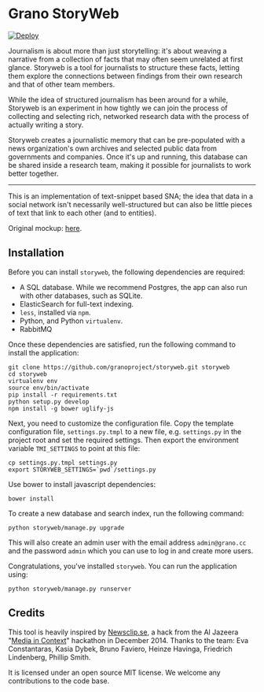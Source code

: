# Grano StoryWeb

[![Deploy](https://www.herokucdn.com/deploy/button.png)](https://heroku.com/deploy?template=https://github.com/granoproject/storyweb)

Journalism is about more than just storytelling: it's about weaving a narrative from a collection of facts that may often seem unrelated at first glance.
Storyweb is a tool for journalists to structure these facts, letting them explore the connections between findings from their own research and that of other team members. 

While the idea of structured journalism has been around for a while, Storyweb is an experiment in how tightly we can join the process of collecting and selecting rich, networked research data with the process of actually writing a story.

Storyweb creates a journalistic memory that can be pre-populated with a news organization's own archives and selected public data from governments and companies. Once it's up and running, this database can be shared inside a research team, making it possible for journalists to work better together.

---

This is an implementation of text-snippet based SNA; the idea that data
in a social network isn't necessarily well-structured but can also be 
little pieces of text that link to each other (and to entities).

Original mockup: [here](http://opendatalabs.org/misc/demo/grano/_mockup).

## Installation

Before you can install ``storyweb``, the following dependencies are required:

* A SQL database. While we recommend Postgres, the app can also run with other databases, such as SQLite.
* ElasticSearch for full-text indexing.
* ``less``, installed via ``npm``.
* Python, and Python ``virtualenv``.
* RabbitMQ

Once these dependencies are satisfied, run the following command to install the application:

    git clone https://github.com/granoproject/storyweb.git storyweb
    cd storyweb
    virtualenv env
    source env/bin/activate
    pip install -r requirements.txt
    python setup.py develop
    npm install -g bower uglify-js

Next, you need to customize the configuration file. Copy the template configuration file, ``settings.py.tmpl`` to a new file, e.g. ``settings.py`` in the project root and set the required settings. Then export the environment variable ``TMI_SETTINGS`` to point at this file:

    cp settings.py.tmpl settings.py
    export STORYWEB_SETTINGS=`pwd`/settings.py

Use bower to install javascript dependencies:

    bower install

To create a new database and search index, run the following command: 

    python storyweb/manage.py upgrade

This will also create an admin user with the email address ``admin@grano.cc`` and the password ``admin`` which you can use to log in and create more users.

Congratulations, you've installed ``storyweb``. You can run the application using:

    python storyweb/manage.py runserver


## Credits

This tool is heavily inspired by [Newsclip.se](http://canvas.challengepost.com/submissions/30703-newsclip-se), a hack from the Al Jazeera "[Media in Context](http://canvas.aljazeera.com/)" hackathon in December 2014. Thanks to the team: Eva Constantaras, Kasia Dybek, Bruno Faviero, Heinze Havinga, Friedrich Lindenberg, Phillip Smith.

It is licensed under an open source MIT license. We welcome any contributions to the code base.
